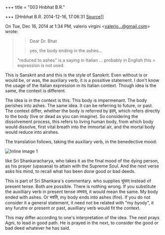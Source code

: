 +++
title = "003 Hnbhat B.R."

+++
[[Hnbhat B.R.	2014-12-16, 17:06:31 [Source](https://groups.google.com/g/samskrita/c/U_IhRosZ4DQ)]]



On Tue, Dec 16, 2014 at 1:34 PM, valerio virgini \<[valerio...@gmail.com]()\> wrote:

> 
> > 
> > Dear Dr. Bhat  
>   
> > 
> > yes, the body ending in the ashes...  
>   
> "reduced to ashes" is a saying in Italian ... probably in English this > expression is not used.  
> > 
> >   
>   
> > 
> > 

  

This is Sanskrit and and this is the style of Sanskrit. Even without is or would be, or was, the auxiliary verb, it is a possitive statement. I don't know the usage of the Italian expression in its Italian context. Though idea is the same, the context is different.

  

The idea is in the context is this. This body is impermenant. The body perishes into ashes. The same idea. It can be referring to future, or past. The context differ, whether the body is referred by इदम्, which refers directly to the body (live or dead as you can imagine). So considering the dissolvement process, this refers to living human body, from which body would dissolve, first vital breath into the immortal air, and the mortal body would reduce into airshes.

  



The translation follows, taking the auxiliary verb, in the benedective mood:

  

![Inline image 1](https://groups.google.com/group/samskrita/attach/ed89252fe8e7b740/image.png?part=0.1&view=1)  

  

like Sri Shankaracharya, who takes it as the final mood of the dying person, as his prayer (upasana) to attain with the Supreme Soul. And the next verse asks his mind, to recall what has been done good or bad deeds.

  

This is part of Sri Shankara's commentary. who supplies भूयात् instead of present tense. Both are possible. There is nothing wrong. If you substitute the auxilliary verb in present tense अभवत्, it would mean the same. My body ended with ashes. Or भवति, my body ends into ashes (fire). If you do not consider it a general statement, it need not be related with "my byody", it any furutre or present or past, auxilliary verb would fit the context.

  

This may differ according to one's interpretation of the idea. The next prays Agni, to lead in good path. He is prayed in the next, to consider the good or bad deed whatever he has said.

  

  

  

